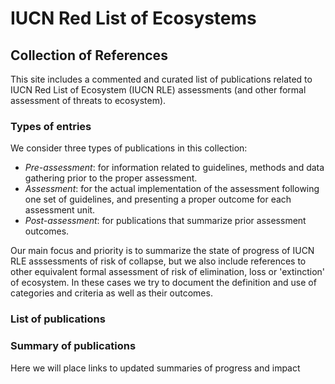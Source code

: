 # IUCN Red List of Ecosystems

## Collection of References

This site includes a commented and curated list of publications related to IUCN Red List of Ecosystem (IUCN RLE) assessments (and other formal assessment of threats to ecosystem).

### Types of entries

We consider three types of publications in this collection:

* *Pre-assessment*: for information related to guidelines, methods and data gathering prior to the proper assessment.
* *Assessment*: for the actual implementation of the assessment following one set of guidelines, and presenting a proper outcome for each assessment unit.
* *Post-assessment*: for publications that summarize prior assessment outcomes.

Our main focus and priority is to summarize the state of progress of IUCN RLE asssessments of risk of collapse, but we also include references to other equivalent formal assessment of risk of elimination, loss or 'extinction' of ecosystem. In these cases we try to document the definition and use of categories and criteria as well as their outcomes.

### List of publications


### Summary of publications

Here we will place links to updated summaries of progress and impact
